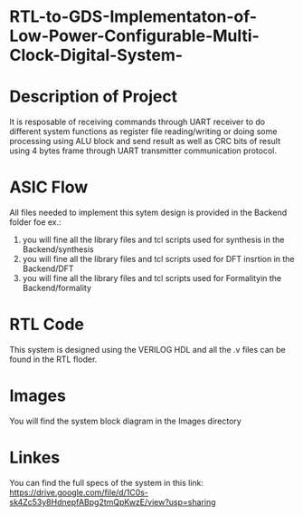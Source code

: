 # RTL-to-GDS-Implementaton-of-Low-Power-Configurable-Multi-Clock-Digital-System-

# Description of Project
It is resposable of receiving commands through UART receiver to do 
different system functions as register file reading/writing or 
doing some processing using ALU block and send result 
as well as CRC bits of result using 4 bytes frame through 
UART transmitter communication protocol.




# ASIC Flow 
All files needed to implement this sytem design is provided in the Backend folder
foe ex.: 
1. you will fine all the library files and tcl scripts used for synthesis in the Backend/synthesis
2. you will fine all the library files and tcl scripts used for DFT insrtion in the Backend/DFT
3. you will fine all the library files and tcl scripts used for Formalityin the Backend/formality


# RTL Code
This system is designed using the VERILOG HDL and all the .v files can be found in the RTL floder.

# Images
You will find the system block diagram in the Images directory 
          
# Linkes          
You can find the full specs of the system in this link: https://drive.google.com/file/d/1C0s-sk4Zc53y8HdnepfABpg2tmQpKwzE/view?usp=sharing
